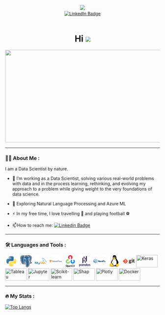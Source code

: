 <div id="header" align="center">
  <img src="https://media.giphy.com/media/IUNycHoVqvLDowiiam/giphy.gif" width="100"/>
</div>
<div id="badges" align="center">
  <a href="https://www.linkedin.com/in/sameer97/">
    <img src="https://img.shields.io/badge/LinkedIn-blue?style=for-the-badge&logo=linkedin&logoColor=white" alt="LinkedIn Badge"/>
  </a>
</div>
<div id="profile-count" align="center">
  <img src="https://komarev.com/ghpvc/?username=sameer97&style=flat-square&color=blue" alt=""/>
</div>
<h1 align="center">
  Hi
  <img src="https://media.giphy.com/media/hvRJCLFzcasrR4ia7z/giphy.gif" width="30px"/>
</h1>
<div align="center">
  <img src="https://media.giphy.com/media/dWesBcTLavkZuG35MI/giphy.gif" width="600" height="300"/>
</div>

---

### :man_technologist: About Me :

I am a Data Scientist by nature.

- :telescope: I’m working as a Data Scientist, solving various real-world problems with data and in the process learning, rethinking, and evolving my approach to a problem while giving weight to the very foundations of data science.

- :seedling: Exploring Natural Language Processing and Azure ML

- :zap: In my free time, I love travelling 	:flight_departure: and playing football :soccer:

- :mailbox:How to reach me: [![Linkedin Badge](https://img.shields.io/badge/-LinkedIn-blue?style=flat&logo=Linkedin&logoColor=white)](https://www.linkedin.com/in/sameer97/)

---

### :hammer_and_wrench: Languages and Tools :

<div>
  <img src="https://github.com/devicons/devicon/blob/master/icons/python/python-original.svg" title="Python" alt="Python" width="40" height="40"/>&nbsp;
  <img src="https://github.com/devicons/devicon/blob/master/icons/postgresql/postgresql-original.svg" title="PostgreSQL" alt="PostgreSQL" width="40" height="40"/>&nbsp;
  <img src="https://github.com/devicons/devicon/blob/master/icons/mysql/mysql-original-wordmark.svg" title="MySQL"  alt="MySQL" width="40" height="40"/>&nbsp;
  <img src="https://github.com/devicons/devicon/blob/master/icons/tensorflow/tensorflow-original-wordmark.svg" title="TensorFlow" alt="TensorFlow" width="40" height="40"/>&nbsp;
  <img src="https://github.com/devicons/devicon/blob/master/icons/opencv/opencv-original-wordmark.svg" title="OpenCV" alt="OpenCV" width="40" height="40"/>&nbsp;
  <img src="https://github.com/devicons/devicon/blob/master/icons/pandas/pandas-original-wordmark.svg" title="Pandas" alt="Pandas " width="40" height="40"/>&nbsp;
  <img src="https://github.com/devicons/devicon/blob/master/icons/numpy/numpy-original-wordmark.svg"  title="Numpy" alt="Numpy" width="40" height="40"/>&nbsp;
  <img src="https://github.com/devicons/devicon/blob/master/icons/linux/linux-original.svg" title="Linux" alt="Linux" width="40" height="40"/>&nbsp;
  <img src="https://github.com/devicons/devicon/blob/master/icons/git/git-original-wordmark.svg" title="Git" **alt="Git" width="40" height="40"/>
  <img src="https://github.com/valohai/ml-logos/blob/master/keras-text.svg" title="Keras" **alt="Keras" width="70" height="40"/>
  <img src="https://img.shields.io/badge/Tableau-E97627?style=for-the-badge&logo=Tableau&logoColor=white" title="Tableau" **alt="Tableau" width="70" height="40"/>
  <img src="https://upload.wikimedia.org/wikipedia/commons/3/38/Jupyter_logo.svg" title="Jupyter" **alt="Jupyter" width="70" height="40"/>
  <img src="https://github.com/valohai/ml-logos/blob/master/scikit-learn.svg" title="Scikit-learn" **alt="Scikit-learn" width="70" height="40"/>
  <img src="https://user-images.githubusercontent.com/38404461/65588818-7734b500-df88-11e9-907c-a0bc0c0fdfc1.png" title="Shap" **alt="Shap" width="70" height="40"/>
  <img src="https://upload.wikimedia.org/wikipedia/commons/thumb/3/37/Plotly-logo-01-square.png/1200px-Plotly-logo-01-square.png" title="Plotly" **alt="Plotly" width="70" height="40"/>
  <img src="https://img.shields.io/badge/Docker-2CA5E0?style=for-the-badge&logo=docker&logoColor=white" title="Docker" **alt="Docker" width="70" height="40"/>
</div>

---

### :fire: My Stats :

[![Top Langs](https://github-readme-stats.vercel.app/api/top-langs/?username=sameer97&layout=compact&theme=vision-friendly-dark)](https://github.com/anuraghazra/github-readme-stats)
